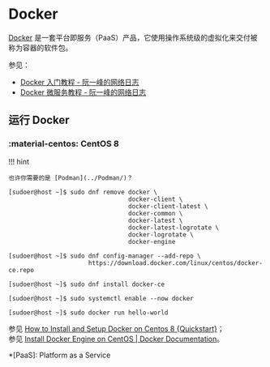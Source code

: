 # Docker

[Docker] 是一套平台即服务（PaaS）产品，它使用操作系统级的虚拟化来交付被称为容器的软件包。

参见：

*   [Docker 入门教程 - 阮一峰的网络日志](http://www.ruanyifeng.com/blog/2018/02/docker-tutorial.html)
*   [Docker 微服务教程 - 阮一峰的网络日志](https://www.ruanyifeng.com/blog/2018/02/docker-wordpress-tutorial.html)

## 运行 Docker

### :material-centos: CentOS 8

!!! hint

    也许你需要的是 [Podman](../Podman/)？

``` console
[sudoer@host ~]$ sudo dnf remove docker \
                                 docker-client \
                                 docker-client-latest \
                                 docker-common \
                                 docker-latest \
                                 docker-latest-logrotate \
                                 docker-logrotate \
                                 docker-engine

[sudoer@host ~]$ sudo dnf config-manager --add-repo \
                      https://download.docker.com/linux/centos/docker-ce.repo

[sudoer@host ~]$ sudo dnf install docker-ce

[sudoer@host ~]$ sudo systemctl enable --now docker

[sudoer@host ~]$ sudo docker run hello-world
```

参见 [How to Install and Setup Docker on Centos 8 {Quickstart}](https://phoenixnap.com/kb/how-to-install-docker-on-centos-8)；  
参见 [Install Docker Engine on CentOS | Docker Documentation](https://docs.docker.com/engine/install/centos/)。

<!----------------------------------------------------------------------------->

[^Docker on Wikipedia]: [Docker (software) - Wikipedia](https://wikipedia.org/wiki/Docker_(software))

[Docker]: https://www.docker.com/

*[PaaS]: Platform as a Service

<!--

## 安装 Docker
---

### 使用 dnf 安装 Docker

```fish
# 安装 yum-utils 工具
user@host *> sudo dnf install yum-utils

# 启用 docker-ce 源
user@host *> sudo yum-config-manager --add-repo https://download.docker.com/linux/centos/docker-ce.repo

# 安装 Docker 引擎、命令行工具和容器运行时
user@host *> sudo dnf install docker-ce docker-ce-cli containerd.io

# 将 Docker 网桥标记至信任域
user@host *> sudo firewall-cmd --permanent --zone=trusted --change-interface=docker0
```

### 启动 Docker 服务

```fish
# 启动 Docker 服务
user@host *> sudo systemctl start docker

# 测试 Docker 是否安装正确
user@host *> sudo docker run hello-world

# 将当前用户加入 docker 用户组，以免除当前用户对 docker 命令的 sudo 前缀
user@host *> sudo usermod --append --groups docker $USER
# abbr.      sudo usermod -aG docker $USER
# 重新登陆以生效
```

### 在 GNU/Linux 安装 Docker Compose

```bash
# 下载 docker-compose
$ sudo curl --output /usr/local/bin/docker-compose \
            --location "https://github.com/docker/compose/releases/download/1.26.0/docker-compose-$(uname --kernel-name)-$(uname --machine)"
```

```fish
# 赋予 docker-compose 可执行权限
user@host *> sudo chmod +x /usr/local/bin/docker/compose

# 验证 docker-compose 可执行
user@host *> docker-compose --version
```

## 常用命令组合
---

```fish
# 查看 Docker 版本
user@host *> docker --version
# 详细信息
user@host *> docker version
# 系统信息
user@host *> docker info

# 从镜像新建一个容器，在容器结束时自动删除容器文件
user@host *> docker container run --rm <image>
# abbr.      docker run --rm <image>

# ……并且在后台运行
user@host *> docker container run --detach --rm <image>
# abbr.      docker run -d --rm <image>

# 测试容器网络
user@host *> docker run --rm busybox ping -c 1 193.0.14.129
# 测试容器域名解析
user@host *> docker run --rm busybox nslookup k.root-servers.net
# 根域名服务器 K，位于伦敦，由欧洲IP网络资源协调中心（RIPE NCC）管理
# 见 https://www.iana.org/domains/root/servers
```

### 镜像（`image`）

[*官方的 Docker 镜像托管网站*](https://hub.docker.com/)。

```fish
# 列出镜像文件
user@host *> docker image ls
# abbr.      docker images

# 拉取镜像文件
user@host *> docker image pull <image>
# abbr.      docker pull <image>

# 移除镜像文件
user@host *> docker image rm <image>
# abbr.      docker rmi <image>

# 从镜像文件导出归档
user@host *> docker image save --output <archive.tar> <image>
# abbr.      docker save -o <archive.tar> <image>

# 或者导出为压缩归档
user@host *> docker image save <image> | gzip > <archive.tgz>
# abbr.      docker save <image> | gzip > <archive.tgz>

# 从归档文件导入镜像
user@host *> docker image load --input <archive.tar[.bz|.gz|.xz]>
# abbr.      docker load -i <archive.tar[.bz|.gz|.xz]>
```

### 容器（`container`）

镜像和容器

```fish
# 列出正在运行的容器
user@host *> docker container ls
# abbr.      docker ps

# 列出所有容器（文件），包括未在运行的容器
user@host *> docker container ls --all
# abbr.      docker ps -a

# 从镜像新建容器并运行，若镜像不存在将尝试拉取镜像
user@host *> docker container run <image>
# abbr.      docker run <image>

# 强制停止容器
user@host *> docker container kill <container>
# abbr.      docker kill <container>

# 移除容器文件
user@host *> docker container rm <container>
# abbr.      docker rm <container>
```

运行时容器

```fish
# 查看容器输出
user@host *> docker container logs <container>
# abbr.      docker logs <container>

# 运行容器内程序
user@host *> docker container exec <container> <command>
# abbr.      docker exec <container> <command>

# 运行容器内壳层，并附加到当前壳层
user@host *> docker container exec --interactive --tty <container> bash
# abbr.      docker exec -it <container> bash

# 容器内外文件复制
user@host *> docker container cp <container>:</path/to/file> </local/path/to/file>
# abbr.      docker cp <container>:</path/to/file> </local/path/to/file>
user@host *> docker container cp </local/path/to/file> <container>:</path/to/file>
# abbr.      docker cp </local/path/to/file> <container>:</path/to/file>

# 停止容器，先发出 SIGTERM 信号，一段时间后再发出 SIGKILL 信号
user@host *> docker container stop <container>
# abbr.      docker stop <container>

# 运行停止的容器
user@host *> docker container start <container>
# abbr.      docker start <container>

# 重新运行容器
user@host *> docker container restart <container>
# abbr.      docker restart <container>
```

容器输入输出映射

```fish
# 容器停止后自动删除容器文件
user@host *> docker container run --rm <image>
# abbr.      docker run --rm <image>

# 将容器内壳层与当前壳层绑定
user@host *> docker container run --interactive --tty <image> bash
# abbr.      docker run -it <image> bash

# 将本机的 49152 端口与容器的 80 端口绑定
user@host *> docker container run --publish <49152>:<80> <image>
# abbr.      docker run -p <49152>:<80> <image>

# 将本机的 /local/path/to/file 与容器的 /container/path/to/file 绑定
user@host *> docker container run --volume </local/path/to/file>:</container/path/to/file> <image>
# abbr.      docker run -v </local/path/to/file>:</container/path/to/file> <image>

# 生成一个本机匿名路径，形如 /var/lib/docker/volumes/.../_data，将其与容器的 /container/path/to/file 绑定
user@host *> docker container run --volume </container/path/to/file> <image>
# abbr.      docker run -v </container/path/to/file> <image>
```

### 构建（`builder`）

```fish
# 依据 Dockerfile 构建镜像
user@host *> docker builder build --tag <name>[:tag] <path>
# abbr.      docker build -t <name>[:tag] <path>
```

### 构成（`compose`）

## `Dockerfile`
---

[*Docker Documentation 上的 Dockerfile reference*](https://docs.docker.com/engine/reference/builder/)。

```dockerfile
#-------------------------------------------------------------------------------
# 编译时
FROM scratch AS build-time

# 简单地将本机文件复制到容器文件
# COPY <host-src> <container-dst>

# 不同于简单复制，ADD 允许 <host-src> 为链接地址，且若 <host-src> 是本机压缩文件，ADD 会自动将其解压
# ADD <host-src> <container-dst>

# 运行命令
# RUN <command>

# 假定 /build/hello-world 是编译生成的产品
COPY --from=hello-world /hello /build/hello-world

#-------------------------------------------------------------------------------
# 运行时
FROM scratch AS run-time

# 复制编译时 /build 目录到运行时 /dist 目录
COPY --from=build-time /build /dist

# 配置环境变量
# ENV KEY VALUE

# 设定工作目录
# WORKDIR /dist

# 设定开放的端口
# EXPOSE 80[/tcp]

# 设定映射的数据卷，若在命令中未指定对应的本机路径，将创建本机匿名路径与其映射
# VOLUME /data

# 程序入口点，可以被 docker run 的 --entrypoint 选项覆盖
ENTRYPOINT [ "exec" ]
# ENTRYPOINT [ "/bin/sh", "-c" ]

# 默认命令，可以被 docker run 的 [command] 参数覆盖
CMD [ "/app/hello-world" ]
```

## `docker-compose.yml`
---

[*Docker Documentation 上的 Compose file reference*](https://docs.docker.com/compose/compose-file/)

```yml
version: "3.8"
services:

  <service-name>:
    image: <image-name>
    ports:
      - "<host>:<container>[/{tcp|udp}]"
    volumes:
      - "<host>:<container>[:{rw|ro}]"
```

-->
